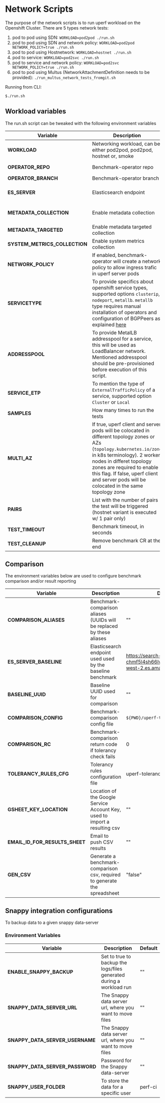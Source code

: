 # Network Scripts

The purpose of the network scripts is to run uperf workload on the Openshift Cluster.
There are 5 types network tests:

1. pod to pod using SDN: `WORKLOAD=pod2pod ./run.sh`
2. pod to pod using SDN and network policy: `WORKLOAD=pod2pod NETWORK_POLICY=true ./run.sh`
3. pod to pod using Hostnetwork: `WORKLOAD=hostnet ./run.sh`
4. pod to service: `WORKLOAD=pod2svc ./run.sh`
5. pod to service and network policy: `WORKLOAD=pod2svc NETWORK_POLICY=true ./run.sh`
6. pod to pod using Multus (NetworkAttachmentDefinition needs to be provided): `./run_multus_network_tests_fromgit.sh`

Running from CLI:

```sh
$./run.sh
```

## Workload variables

The run.sh script can be tweaked with the following environment variables

| Variable                | Description              | Default |
|-------------------------|--------------------------|---------|
| **WORKLOAD**            | Networking workload, can be either pod2pod, pod2pod, hostnet or, smoke | smoke |
| **OPERATOR_REPO**       | Benchmark-operator repo                     | https://github.com/cloud-bulldozer/benchmark-operator.git |
| **OPERATOR_BRANCH**     | Benchmark-operator branch                     | master      |
| **ES_SERVER**           | Elasticsearch endpoint         | https://search-perfscale-dev-chmf5l4sh66lvxbnadi4bznl3a.us-west-2.es.amazonaws.com:443 |
| **METADATA_COLLECTION** | Enable metadata collection | true (If indexing is disabled metadata collection will be also disabled) |
| **METADATA_TARGETED**   | Enable metadata targeted collection | false |
| **SYSTEM_METRICS_COLLECTION**   | Enable system metrics collection | false |
| **NETWORK_POLICY**      | If enabled, benchmark-operator will create a network policy to allow ingress trafic in uperf server pods | false |
| **SERVICETYPE**         | To provide specifics about openshift service types, supported options `clusterip`, `nodeport`, `metallb`. `metallb` type requires manual installation of operators and configuration of BGPPeers as explained [here](https://github.com/cloud-bulldozer/benchmark-operator/blob/master/docs/uperf.md#advanced-service-types) | clusterip |
| **ADDRESSPOOL**         | To provide MetalLB addresspool for a service, this will be used as LoadBalancer network. Mentioned addresspool should be pre-provisioned before execution of this script. | addresspool-l2 |
| **SERVICE_ETP**         | To mention the type of `ExternalTrafficPolicy` of a service, supported option `Cluster` or `Local` | Cluster |
| **SAMPLES**             | How many times to run the tests | 3 |
| **MULTI_AZ**            | If true, uperf client and server pods will be colocated in different topology zones or AZs (`topology.kubernetes.io/zone` in k8s terminology). 2 worker nodes in differet topology zones are required to enable this flag.  If false, uperf client and server pods will be colocated in the same topology zone | true |
| **PAIRS**               | List with the number of pairs the test will be triggered (hostnet variant is executed w/ 1 pair only) | 1 2 4 |
| **TEST_TIMEOUT**        | Benchmark timeout, in seconds | 7200 (2 hours) |
| **TEST_CLEANUP**        | Remove benchmark CR at the end | true |


## Comparison

The environment variables below are used to configure benchmark comparison and/or result reporting

| Variable                | Description              | Default |
|-------------------------|--------------------------|---------|
| **COMPARISON_ALIASES**  | Benchmark-comparison aliases (UUIDs will be replaced by these aliases | "" |
| **ES_SERVER_BASELINE**  | Elasticsearch endpoint used used by the baseline benchmark | https://search-perfscale-dev-chmf5l4sh66lvxbnadi4bznl3a.us-west-2.es.amazonaws.com:443 |
| **BASELINE_UUID**       | Baseline UUID used for comparison | "" |
| **COMPARISON_CONFIG**   | Benchmark-comparison config file | `${PWD}/uperf-touchstone.json` |
| **COMPARISON_RC**       | Benchmark-comparison return code if tolerancy check fails | 0 |
| **TOLERANCY_RULES_CFG** | Tolerancy rules configuration file | uperf-tolerancy-rules.yaml |
| **GSHEET_KEY_LOCATION** | Location of the Google Service Account Key, used to import a resulting csv | "" |
| **EMAIL_ID_FOR_RESULTS_SHEET**   | Email to push CSV results | "" |
| **GEN_CSV**             | Generate a benchmark-comparison csv, required to generate the spreadsheet | "false" |

## Snappy integration configurations

To backup data to a given snappy data-server

### Environment Variables

| Variable                | Description              | Default |
|-------------------------|--------------------------|---------|
| **ENABLE_SNAPPY_BACKUP**  | Set to true to backup the logs/files generated during a workload run | "" |
| **SNAPPY_DATA_SERVER_URL**  | The Snappy data server url, where you want to move files | "" |
| **SNAPPY_DATA_SERVER_USERNAME**  | The Snappy data server url, where you want to move files | "" |
| **SNAPPY_DATA_SERVER_PASSWORD**  |  Password for the Snappy data-server | "" |
| **SNAPPY_USER_FOLDER**  | To store the data for a specific user | perf-ci |
